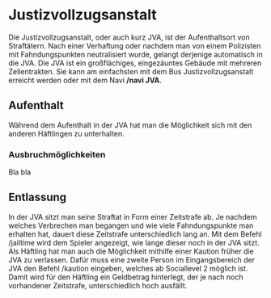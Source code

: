 # Justizvollzugsanstalt

Die Justizvollzugsanstalt, oder auch kurz JVA, ist der Aufenthaltsort von Straftätern. Nach einer Verhaftung oder nachdem man von einem Polizisten mit Fahndungspunkten neutralisiert wurde, gelangt derjenige automatisch in die JVA. Die JVA ist ein großflächiges, eingezäuntes Gebäude mit mehreren Zellentrakten. Sie kann am einfachsten mit dem Bus Justizvollzugsanstalt erreicht werden oder mit dem Navi **/navi JVA**.

## Aufenthalt
Während dem Aufenthalt in der JVA hat man die Möglichkeit sich mit den anderen Häftlingen zu unterhalten.

### Ausbruchmöglichkeiten

Bla bla

## Entlassung

In der JVA sitzt man seine Straftat in Form einer Zeitstrafe ab. Je nachdem welches Verbrechen man begangen und wie viele Fahndungspunkte man erhalten hat, dauert diese Zeitstrafe unterschiedlich lang an. Mit dem Befehl /jailtime wird dem Spieler angezeigt, wie lange dieser noch in der JVA sitzt.
Als Häftling hat man auch die Möglichkeit mithilfe einer Kaution früher die JVA zu verlassen. Dafür muss eine zweite Person im Eingangsbereich der JVA den Befehl /kaution eingeben, welches ab Sociallevel 2 möglich ist. Damit wird für den Häftling ein Geldbetrag hinterlegt, der je nach noch vorhandener Zeitstrafe, unterschiedlich hoch ausfällt.

